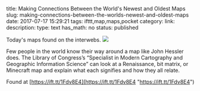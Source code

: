 title: Making Connections Between the World's Newest and Oldest Maps
slug: making-connections-between-the-worlds-newest-and-oldest-maps
date: 2017-07-17 15:29:21
tags: ifttt,map,maps,pocket
category: 
link: 
description: 
type: text
has_math: no
status: published

Today's maps found on the interwebs. ![](https://ift.tt/1Lu7DHO)  
  

Few people in the world know their way around a map like John Hessler does. The Library of Congress’s “Specialist in Modern Cartography and Geographic Information Science” can look at a Renaissance, bit matrix, or Minecraft map and explain what each signifies and how they all relate.  
  

Found at [https://ift.tt/1Fdv8E4](https://ift.tt/1Fdv8E4 "https://ift.tt/1Fdv8E4")



